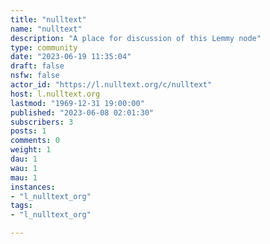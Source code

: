 ```yaml
---
title: "nulltext" 
name: "nulltext"
description: "A place for discussion of this Lemmy node"
type: community
date: "2023-06-19 11:35:04"
draft: false
nsfw: false
actor_id: "https://l.nulltext.org/c/nulltext"
host: l.nulltext.org
lastmod: "1969-12-31 19:00:00"
published: "2023-06-08 02:01:30"
subscribers: 3
posts: 1
comments: 0
weight: 1
dau: 1
wau: 1
mau: 1
instances:
- "l_nulltext_org"
tags: 
- "l_nulltext_org"

---
```

